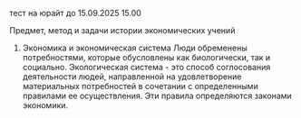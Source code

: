 
тест на юрайт до 15.09.2025 15.00

Предмет, метод и задачи истории экономических учений 
1. Экономика и экономическая система
Люди обременены потребностями, которые обусловлены как биологически, так и социально. 
Экологическая система - это способ соглосования деятельности людей, направленной на удовлетворение материальных потребностей в сочетании с определенными правилами ее осуществления. 
Эти правила определяются законами экономики.

 

